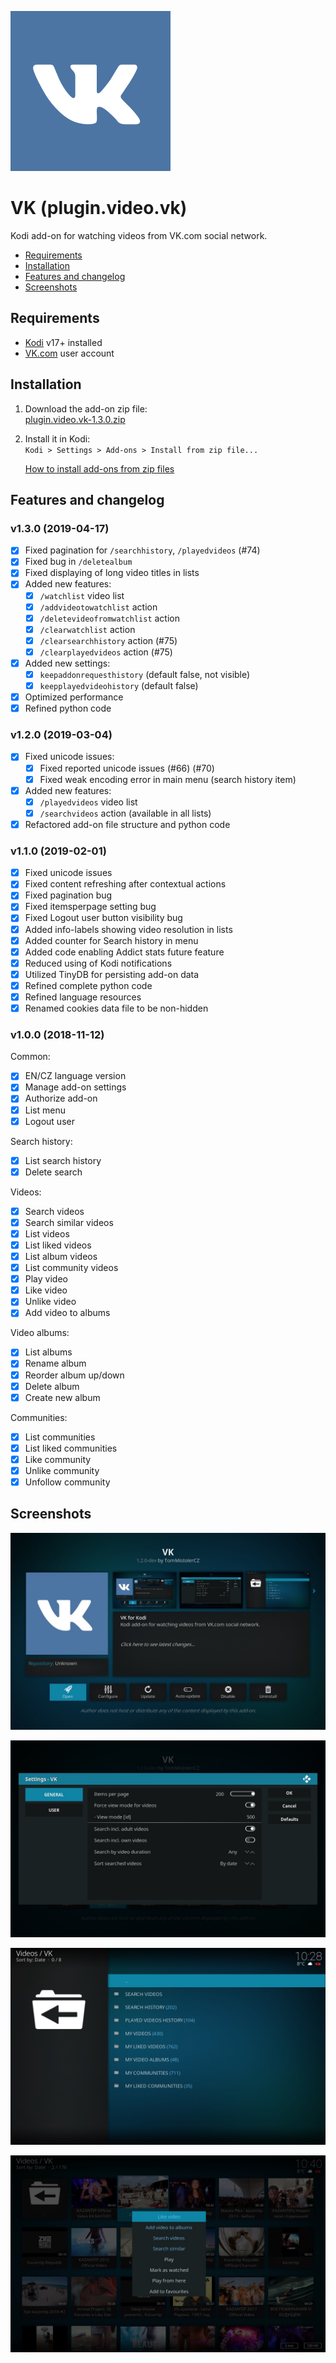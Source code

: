 ![Add-on icon](resources/icon.png)

# VK (plugin.video.vk)

Kodi add-on for watching videos from VK.com social network.

- [Requirements](#requirements)
- [Installation](#installation)
- [Features and changelog](#features-and-changelog)
- [Screenshots](#screenshots)

## Requirements

- [Kodi](https://kodi.tv) v17+ installed
- [VK.com](https://vk.com) user account

## Installation

1. Download the add-on zip file:<br>
    [plugin.video.vk-1.3.0.zip](https://github.com/tommistolercz/plugin.video.vk/releases/download/v1.3.0/plugin.video.vk-1.3.0.zip)
    
2. Install it in Kodi:<br>
    `Kodi > Settings > Add-ons > Install from zip file...`

    [How to install add-ons from zip files](https://kodi.wiki/view/HOW-TO:Install_add-ons_from_zip_files)

## Features and changelog

### v1.3.0 (2019-04-17)

- [x] Fixed pagination for `/searchhistory`, `/playedvideos` (#74)
- [x] Fixed bug in `/deletealbum`
- [x] Fixed displaying of long video titles in lists
- [x] Added new features:
    - [x] `/watchlist` video list
    - [x] `/addvideotowatchlist` action
    - [x] `/deletevideofromwatchlist` action
    - [x] `/clearwatchlist` action
    - [x] `/clearsearchhistory` action (#75)
    - [x] `/clearplayedvideos` action (#75)
- [x] Added new settings:
    - [x] `keepaddonrequesthistory` (default false, not visible)
    - [x] `keepplayedvideohistory` (default false)
- [x] Optimized performance
- [x] Refined python code

### v1.2.0 (2019-03-04)

- [x] Fixed unicode issues:
    - [x] Fixed reported unicode issues (#66) (#70)
    - [x] Fixed weak encoding error in main menu (search history item)
- [x] Added new features:
    - [x] `/playedvideos` video list
    - [x] `/searchvideos` action (available in all lists)
- [x] Refactored add-on file structure and python code

### v1.1.0 (2019-02-01)

- [x] Fixed unicode issues
- [x] Fixed content refreshing after contextual actions
- [x] Fixed pagination bug
- [x] Fixed itemsperpage setting bug
- [x] Fixed Logout user button visibility bug 
- [x] Added info-labels showing video resolution in lists
- [x] Added counter for Search history in menu
- [x] Added code enabling Addict stats future feature
- [x] Reduced using of Kodi notifications
- [x] Utilized TinyDB for persisting add-on data
- [x] Refined complete python code
- [x] Refined language resources
- [x] Renamed cookies data file to be non-hidden

### v1.0.0 (2018-11-12)

Common:
- [x] EN/CZ language version
- [x] Manage add-on settings
- [x] Authorize add-on
- [x] List menu
- [x] Logout user

Search history:
- [x] List search history
- [x] Delete search

Videos:
- [x] Search videos
- [x] Search similar videos
- [x] List videos
- [x] List liked videos
- [x] List album videos
- [x] List community videos
- [x] Play video
- [x] Like video
- [x] Unlike video
- [x] Add video to albums

Video albums:
- [x] List albums
- [x] Rename album
- [x] Reorder album up/down
- [x] Delete album
- [x] Create new album

Communities:
- [x] List communities
- [x] List liked communities
- [x] Like community
- [x] Unlike community
- [x] Unfollow community

## Screenshots

![Screenshot 1: Add-on info](resources/media/screenshot1.jpg)

![Screenshot 2: Add-on settings](resources/media/screenshot2.jpg)

![Screenshot 3: Add-on menu](resources/media/screenshot3.jpg)

![Screenshot 4: Add-on content](resources/media/screenshot4.jpg)
